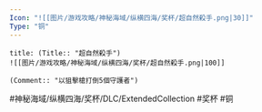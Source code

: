 ```yaml
---
Icon: "![[图片/游戏攻略/神秘海域/纵横四海/奖杯/超自然殺手.png|30]]"
Type: "铜"
---
```

```ad-common-bronze-trophy
title: (Title:: "超自然殺手")
![[图片/游戏攻略/神秘海域/纵横四海/奖杯/超自然殺手.png|100]]

(Comment:: "以狙擊槍打倒5個守護者")
```

#神秘海域/纵横四海/奖杯/DLC/ExtendedCollection #奖杯 #铜
